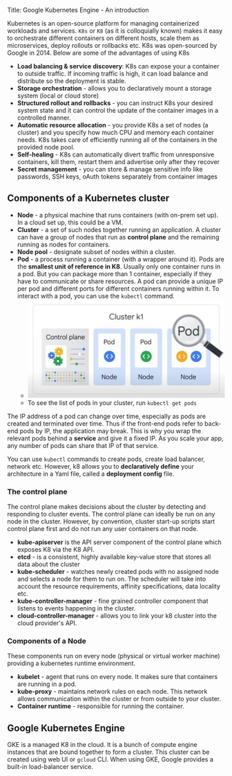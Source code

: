 Title: Google Kubernetes Engine - An introduction

Kubernetes is an open-source platform for managing containerized workloads and services. `K8s` or `K8` (as it is colloquially known) makes it easy to orchestrate different containers on different hosts, scale them as microservices, deploy rollouts or rollbacks etc. K8s was open-sourced by Google in 2014. Below are some of the advantages of using K8s

 - **Load balancing & service discovery**: K8s can expose your a container to outside traffic. If incoming traffic is high, it can load balance and distribute so the deployment is stable.
 - **Storage orchestration** - allows you to declaratively mount a storage system (local or cloud store)
 - **Structured rollout and rollbacks** - you can instruct K8s your desired system state and it can control the update of the container images in a controlled manner.
 - **Automatic resource allocation** - you provide K8s a set of nodes (a cluster) and you specify how much CPU and memory each container needs. K8s takes care of efficiently running all of the containers in the provided node pool.
 - **Self-healing** - K8s can automatically divert traffic from unresponsive containers, kill them, restart them and advertise only after they recover
 - **Secret management** - you can store & manage sensitive info like passwords, SSH keys, oAuth tokens separately from container images

## Components of a Kubernetes cluster

- **Node** - a physical machine that runs containers (with on-prem set up). In a cloud set up, this could be a VM.
- **Cluster** - a set of such nodes together running an application. A cluster can have a group of nodes that run as 
**control plane** and the remaining running as nodes for containers.
- **Node pool** - designate subset of nodes within a cluster.
- **Pod** - a process running a container (with a wrapper around it). Pods are the **smallest unit of reference in K8**. Usually only one container runs in a pod. But you can package more than 1 container, especially if they have to communicate or share resources. A pod can provide a unique IP per pod and different ports for different containers running within it. To interact with a pod, you can use the `kubectl` command.
    - ![](/images/gcp-k8-arch.jpg)
    - To see the list of pods in your cluster, run `kubectl get pods`

The IP address of a pod can change over time, especially as pods are created and terminated over time. Thus if the front-end pods refer to back-end pods by IP, the application may break. This is why you wrap the relevant pods behind a **service** and give it a fixed IP. As you scale your app, any number of pods can share that IP of that service.

You can use `kubectl` commands to create pods, create load balancer, network etc. However, k8 allows you to **declaratively define** your architecture in a Yaml file, called a **deployment config** file.

### The control plane
The control plane makes decisions about the cluster by detecting and responding to cluster events. The control plane can ideally be run on any node in the cluster. However, by convention, cluster start-up scripts start control plane first and do not run any user containers on that node.

- **kube-apiserver** is the API server component of the control plane which exposes K8 via the K8 API.
- **etcd** - is a consistent, highly available key-value store that stores all data about the cluster
- **kube-scheduler** - watches newly created pods with no assigned node and selects a node for them to run on. The scheduler will take into account the resource requirements, affinity specifications, data locality etc.
- **kube-controller-manager** - fine grained controller component that listens to events happening in the cluster.
- **cloud-controller-manager** - allows you to link your k8 cluster into the cloud provider's API.

### Components of a Node
These components run on every node (physical or virtual worker machine) providing a kubernetes runtime environment.

- **kubelet** - agent that runs on every node. It makes sure that containers are running in a pod.
- **kube-proxy** - maintains network rules on each node. This network allows communication within the cluster or from outside to your cluster.
- **Container runtime** - responsible for running the container.

## Google Kubernetes Engine
GKE is a managed K8 in the cloud. It is a bunch of compute engine instances that are bound together to form a cluster. This cluster can be created using web UI or `gcloud` CLI. When using GKE, Google provides a built-in load-balancer service. 